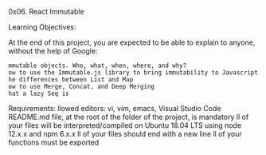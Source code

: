 0x06. React Immutable

Learning Objectives:

At the end of this project, you are expected to be able to explain to anyone, without the help of Google:

    mmutable objects. Who, what, when, where, and why?
    ow to use the Immutable.js library to bring immutability to Javascript
    he differences between List and Map
    ow to use Merge, Concat, and Deep Merging
    hat a lazy Seq is

Requirements:
    llowed editors: vi, vim, emacs, Visual Studio Code
     README.md file, at the root of the folder of the project, is mandatory
    ll of your files will be interpreted/compiled on Ubuntu 18.04 LTS using node 12.x.x and npm 6.x.x
    ll of your files should end with a new line
    ll of your functions must be exported

